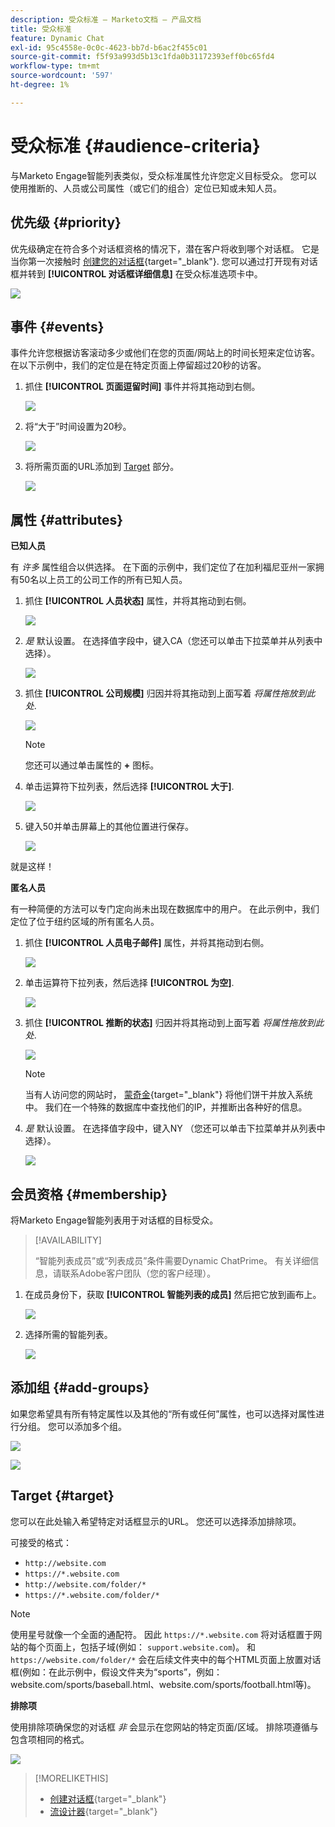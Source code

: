 ```yaml
---
description: 受众标准 — Marketo文档 — 产品文档
title: 受众标准
feature: Dynamic Chat
exl-id: 95c4558e-0c0c-4623-bb7d-b6ac2f455c01
source-git-commit: f5f93a993d5b13c1fda0b31172393eff0bc65fd4
workflow-type: tm+mt
source-wordcount: '597'
ht-degree: 1%

---
```


# 受众标准 {#audience-criteria}

与Marketo Engage智能列表类似，受众标准属性允许您定义目标受众。 您可以使用推断的、人员或公司属性（或它们的组合）定位已知或未知人员。

## 优先级 {#priority}

优先级确定在符合多个对话框资格的情况下，潜在客户将收到哪个对话框。 它是当你第一次接触时 [创建您的对话框](/help/marketo/product-docs/demand-generation/dynamic-chat/automated-chat/create-a-dialogue.md){target="_blank"}. 您可以通过打开现有对话框并转到 **[!UICONTROL 对话框详细信息]** 在受众标准选项卡中。

![](assets/audience-criteria-1.png)

## 事件 {#events}

事件允许您根据访客滚动多少或他们在您的页面/网站上的时间长短来定位访客。 在以下示例中，我们的定位是在特定页面上停留超过20秒的访客。

1. 抓住 **[!UICONTROL 页面逗留时间]** 事件并将其拖动到右侧。

   ![](assets/audience-criteria-3.png)

1. 将“大于”时间设置为20秒。

   ![](assets/audience-criteria-4.png)

1. 将所需页面的URL添加到 [Target](#target) 部分。

   ![](assets/audience-criteria-5.png)

## 属性 {#attributes}

**已知人员**

有 _许多_ 属性组合以供选择。 在下面的示例中，我们定位了在加利福尼亚州一家拥有50名以上员工的公司工作的所有已知人员。

1. 抓住 **[!UICONTROL 人员状态]** 属性，并将其拖动到右侧。

   ![](assets/audience-criteria-7.png)

1. _是_ 默认设置。 在选择值字段中，键入CA（您还可以单击下拉菜单并从列表中选择）。

   ![](assets/audience-criteria-8.png)

1. 抓住 **[!UICONTROL 公司规模]** 归因并将其拖动到上面写着 _将属性拖放到此处_.

   ![](assets/audience-criteria-9.png)

   >[!NOTE]
   >
   >您还可以通过单击属性的 **+** 图标。

1. 单击运算符下拉列表，然后选择 **[!UICONTROL 大于]**.

   ![](assets/audience-criteria-10.png)

1. 键入50并单击屏幕上的其他位置进行保存。

   ![](assets/audience-criteria-11.png)

就是这样！

**匿名人员**

有一种简便的方法可以专门定向尚未出现在数据库中的用户。 在此示例中，我们定位了位于纽约区域的所有匿名人员。

1. 抓住 **[!UICONTROL 人员电子邮件]** 属性，并将其拖动到右侧。

   ![](assets/audience-criteria-12.png)

1. 单击运算符下拉列表，然后选择 **[!UICONTROL 为空]**.

   ![](assets/audience-criteria-13.png)

1. 抓住 **[!UICONTROL 推断的状态]** 归因并将其拖动到上面写着 _将属性拖放到此处_.

   ![](assets/audience-criteria-14.png)

   >[!NOTE]
   >
   >当有人访问您的网站时， [蒙奇金](/help/marketo/product-docs/administration/additional-integrations/add-munchkin-tracking-code-to-your-website.md){target="_blank"} 将他们饼干并放入系统中。 我们在一个特殊的数据库中查找他们的IP，并推断出各种好的信息。

1. _是_ 默认设置。 在选择值字段中，键入NY （您还可以单击下拉菜单并从列表中选择）。

   ![](assets/audience-criteria-15.png)

## 会员资格 {#membership}

将Marketo Engage智能列表用于对话框的目标受众。

>[!AVAILABILITY]
>
>“智能列表成员”或“列表成员”条件需要Dynamic ChatPrime。 有关详细信息，请联系Adobe客户团队（您的客户经理）。

1. 在成员身份下，获取 **[!UICONTROL 智能列表的成员]** 然后把它放到画布上。

   ![](assets/audience-criteria-15a.png)

1. 选择所需的智能列表。

   ![](assets/audience-criteria-15b.png)

## 添加组 {#add-groups}

如果您希望具有所有特定属性以及其他的“所有或任何”属性，也可以选择对属性进行分组。 您可以添加多个组。

![](assets/audience-criteria-16.png)

![](assets/audience-criteria-17.png)

## Target {#target}

您可以在此处输入希望特定对话框显示的URL。 您还可以选择添加排除项。

可接受的格式：

* `http://website.com`
* `https://*.website.com`
* `http://website.com/folder/*`
* `https://*.website.com/folder/*`

>[!NOTE]
>
>使用星号就像一个全面的通配符。 因此 `https://*.website.com` 将对话框置于网站的每个页面上，包括子域(例如： `support.website.com`)。 和 `https://website.com/folder/*` 会在后续文件夹中的每个HTML页面上放置对话框(例如：在此示例中，假设文件夹为“sports”，例如：website.com/sports/baseball.html、website.com/sports/football.html等)。

**排除项**

使用排除项确保您的对话框 _非_ 会显示在您网站的特定页面/区域。 排除项遵循与包含项相同的格式。

![](assets/audience-criteria-18.png)

>[!MORELIKETHIS]
>
>* [创建对话框](/help/marketo/product-docs/demand-generation/dynamic-chat/automated-chat/create-a-dialogue.md){target="_blank"}
>* [流设计器](/help/marketo/product-docs/demand-generation/dynamic-chat/automated-chat/stream-designer.md){target="_blank"}
